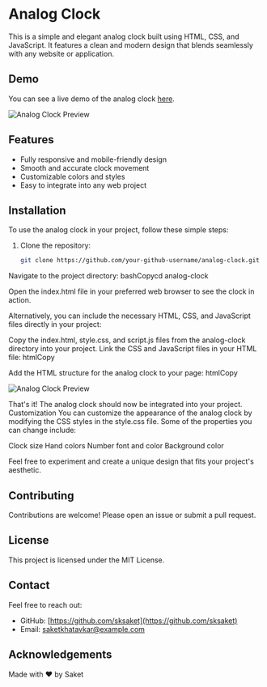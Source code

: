 # Analog Clock

This is a simple and elegant analog clock built using HTML, CSS, and JavaScript. It features a clean and modern design that blends seamlessly with any website or application.

## Demo

You can see a live demo of the analog clock [here](/digitalCalculator/Demo.mp4).

![Analog Clock Preview](/digitalCalculator/clock.PNG)

## Features

- Fully responsive and mobile-friendly design
- Smooth and accurate clock movement
- Customizable colors and styles
- Easy to integrate into any web project

## Installation

To use the analog clock in your project, follow these simple steps:

1. Clone the repository:

   ```bash
   git clone https://github.com/your-github-username/analog-clock.git

Navigate to the project directory:
bashCopycd analog-clock

Open the index.html file in your preferred web browser to see the clock in action.

Alternatively, you can include the necessary HTML, CSS, and JavaScript files directly in your project:

Copy the index.html, style.css, and script.js files from the analog-clock directory into your project.
Link the CSS and JavaScript files in your HTML file:
htmlCopy<link rel="stylesheet" href="style.css">
<script src="script.js" defer></script>

Add the HTML structure for the analog clock to your page:
htmlCopy

![Analog Clock Preview](/digitalCalculator/code.png)


That's it! The analog clock should now be integrated into your project.
Customization
You can customize the appearance of the analog clock by modifying the CSS styles in the style.css file. Some of the properties you can change include:

Clock size
Hand colors
Number font and color
Background color

Feel free to experiment and create a unique design that fits your project's aesthetic.
## Contributing

Contributions are welcome! Please open an issue or submit a pull request.

## License

This project is licensed under the MIT License.

## Contact

Feel free to reach out:

- GitHub: [https://github.com/sksaket](https://github.com/sksaket)
- Email: [saketkhatavkar@example.com](saketkhatavkar@example.com)

## Acknowledgements

Made with ❤️ by Saket